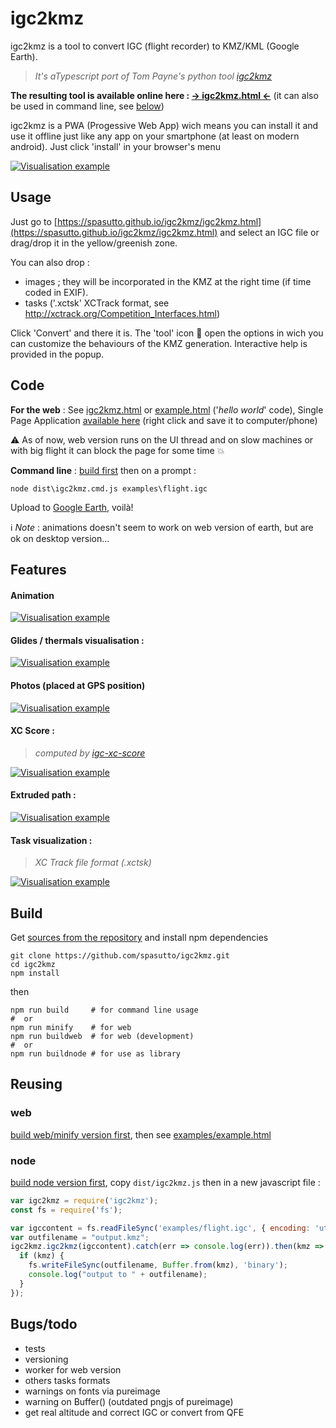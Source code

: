 # igc2kmz
igc2kmz is a tool to convert IGC (flight recorder) to KMZ/KML (Google Earth).

> *It's aTypescript port of Tom Payne's python tool [igc2kmz](https://github.com/twpayne/igc2kmz)*

**The resulting tool is available online here : [&#x2192; igc2kmz.html &#x2190;](https://spasutto.github.io/igc2kmz/igc2kmz.html)** (it can also be used in command line, see [below](#usage))

igc2kmz is a PWA (Progessive Web App) wich means you can install it and use it offline just like any app on your smartphone (at least on modern android). Just click 'install' in your browser's menu

[![Visualisation example](doc/output_MtBlanc.jpg?raw=true)](doc/output_MtBlanc.jpg?raw=true)

## Usage
Just go to [https://spasutto.github.io/igc2kmz/igc2kmz.html](https://spasutto.github.io/igc2kmz/igc2kmz.html) and select an IGC file or drag/drop it in the yellow/greenish zone.

You can also drop :
- images ; they will be incorporated in the KMZ at the right time (if time coded in EXIF).
- tasks ('.xctsk' XCTrack format, see http://xctrack.org/Competition_Interfaces.html)

Click 'Convert' and there it is. The 'tool' icon 🔧 open the options in wich you can customize the behaviours of the KMZ generation. Interactive help is provided in the popup.

## Code
**For the web** : See [igc2kmz.html](igc2kmz.html) or [example.html](examples/example.html) ('*hello world*' code), Single Page Application [available here](https://spasutto.github.io/igc2kmz/dist/igc2kmz_spa.html) (right click and save it to computer/phone)

:warning: As of now, web version runs on the UI thread and on slow machines or with big flight it can block the page for some time :boom:

**Command line** : [build first](#build) then on a prompt :
```
node dist\igc2kmz.cmd.js examples\flight.igc
```
Upload to [Google Earth](https://earth.google.com/web/), voilà!

:information_source: *Note* : animations doesn't seem to work on web version of earth, but are ok on desktop version...

## Features
#### Animation
[![Visualisation example](doc/animation.webp?raw=true)](doc/animation.webp?raw=true)
#### Glides / thermals visualisation :
[![Visualisation example](doc/thermals_glides.jpg?raw=true)](doc/thermals_glides.jpg?raw=true)
#### Photos (placed at GPS position)
[![Visualisation example](doc/inline_photos.jpg?raw=true)](doc/inline_photos.jpg?raw=true)
#### XC Score :
> *computed by [igc-xc-score](https://github.com/mmomtchev/igc-xc-score)*

[![Visualisation example](doc/xc_score.jpg?raw=true)](doc/xc_score.jpg?raw=true)
#### Extruded path :
[![Visualisation example](doc/extruded_path.jpg?raw=true)](doc/extruded_path.jpg?raw=true)
#### Task visualization :
> *XC Track file format (.xctsk)*

[![Visualisation example](doc/task.jpg?raw=true)](doc/task.jpg?raw=true)

## Build
Get [sources from the repository](https://github.com/spasutto/igc2kmz) and install npm dependencies
```
git clone https://github.com/spasutto/igc2kmz.git
cd igc2kmz
npm install
```
then
```
npm run build     # for command line usage
#  or
npm run minify    # for web
npm run buildweb  # for web (development)
#  or
npm run buildnode # for use as library
```

## Reusing
### web

[build web/minify version first](#build), then see [examples/example.html](https://github.com/spasutto/igc2kmz/blob/master/examples/example.html)

### node
[build node version first](#build), copy `dist/igc2kmz.js` then in a new javascript file :
```javascript
var igc2kmz = require('igc2kmz');
const fs = require('fs');

var igccontent = fs.readFileSync('examples/flight.igc', { encoding: 'utf8', flag: 'r' });
var outfilename = "output.kmz";
igc2kmz.igc2kmz(igccontent).catch(err => console.log(err)).then(kmz => {
  if (kmz) {
    fs.writeFileSync(outfilename, Buffer.from(kmz), 'binary');
    console.log("output to " + outfilename);
  }
});
```

## Bugs/todo
 - tests
 - versioning
 - worker for web version
 - others tasks formats
 - warnings on fonts via pureimage
 - warning on Buffer() (outdated pngjs of pureimage)
 - get real altitude and correct IGC or convert from QFE

